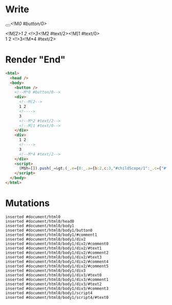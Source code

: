 # Write
  <button></button><!M*0 #button/0><div><!M[2>1 2 <!>3<!M*2 #text/2><!M]1 #text/0></div><div>1 2 <!>3<!M*4 #text/2></div><script>(M$h=[]).push(_=>(_.e={0:_.a={b:2,c:3,"#childScope/1":_.c={"#text/0!":_.b={}}},1:_.c,2:_.b,3:_.d={_:_.a},4:{_:_.d}},_.b._=_.a,_.c["#text/0("]=_._["packages/translator-tags/src/__tests__/fixtures/dynamic-closures/template.marko_1_renderer"](_.a),_.e),[2,"packages/translator-tags/src/__tests__/fixtures/dynamic-closures/template.marko_1_c/subscriber",4,"packages/translator-tags/src/__tests__/fixtures/dynamic-closures/template.marko_3_c/subscriber",0,"packages/translator-tags/src/__tests__/fixtures/dynamic-closures/template.marko_0",])</script>


# Render "End"
```html
<html>
  <head />
  <body>
    <button />
    <!--M*0 #button/0-->
    <div>
      <!--M[2-->
      1 2 
      <!---->
      3
      <!--M*2 #text/2-->
      <!--M]1 #text/0-->
    </div>
    <div>
      1 2 
      <!---->
      3
      <!--M*4 #text/2-->
    </div>
    <script>
      (M$h=[]).push(_=&gt;(_.e={0:_.a={b:2,c:3,"#childScope/1":_.c={"#text/0!":_.b={}}},1:_.c,2:_.b,3:_.d={_:_.a},4:{_:_.d}},_.b._=_.a,_.c["#text/0("]=_._["packages/translator-tags/src/__tests__/fixtures/dynamic-closures/template.marko_1_renderer"](_.a),_.e),[2,"packages/translator-tags/src/__tests__/fixtures/dynamic-closures/template.marko_1_c/subscriber",4,"packages/translator-tags/src/__tests__/fixtures/dynamic-closures/template.marko_3_c/subscriber",0,"packages/translator-tags/src/__tests__/fixtures/dynamic-closures/template.marko_0",])
    </script>
  </body>
</html>
```

# Mutations
```
inserted #document/html0
inserted #document/html0/head0
inserted #document/html0/body1
inserted #document/html0/body1/button0
inserted #document/html0/body1/#comment1
inserted #document/html0/body1/div2
inserted #document/html0/body1/div2/#comment0
inserted #document/html0/body1/div2/#text1
inserted #document/html0/body1/div2/#comment2
inserted #document/html0/body1/div2/#text3
inserted #document/html0/body1/div2/#comment4
inserted #document/html0/body1/div2/#comment5
inserted #document/html0/body1/div3
inserted #document/html0/body1/div3/#text0
inserted #document/html0/body1/div3/#comment1
inserted #document/html0/body1/div3/#text2
inserted #document/html0/body1/div3/#comment3
inserted #document/html0/body1/script4
inserted #document/html0/body1/script4/#text0
```